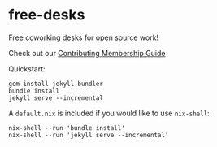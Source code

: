 # free-desks
Free coworking desks for open source work!

Check out our [Contributing Membership Guide][contributing]

[contributing]: CONTRIBUTING.md


Quickstart:

```
gem install jekyll bundler
bundle install
jekyll serve --incremental
```


A `default.nix` is included if you would like to use `nix-shell`:

```
nix-shell --run 'bundle install'
nix-shell --run 'jekyll serve --incremental'
```
